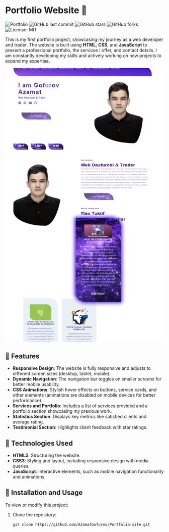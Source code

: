 # Portfolio Website 🚀

![Portfolio](https://img.shields.io/badge/Portfolio-Project-blue?style=for-the-badge)
![GitHub last commit](https://img.shields.io/github/last-commit/AzamatGofurov/portfolio-website?style=for-the-badge)
![GitHub stars](https://img.shields.io/github/stars/AzamatGofurov/portfolio-website?style=for-the-badge)
![GitHub forks](https://img.shields.io/github/forks/AzamatGofurov/portfolio-website?style=for-the-badge)
![License: MIT](https://img.shields.io/badge/License-MIT-yellow.svg?style=for-the-badge)

This is my first portfolio project, showcasing my journey as a web developer and trader. The website is built using **HTML**, **CSS**, and **JavaScript** to present a professional portfolio, the services I offer, and contact details. I am constantly developing my skills and actively working on new projects to expand my expertise.

![Demo](https://github.com/AzamatGofurov/Portfoilo-site/blob/main/images/demo.png)

## 🚀 Features

- **Responsive Design**: The website is fully responsive and adjusts to different screen sizes (desktop, tablet, mobile).
- **Dynamic Navigation**: The navigation bar toggles on smaller screens for better mobile usability.
- **CSS Animations**: Stylish hover effects on buttons, service cards, and other elements (animations are disabled on mobile devices for better performance).
- **Services and Portfolio**: Includes a list of services provided and a portfolio section showcasing my previous work.
- **Statistics Section**: Displays key metrics like satisfied clients and average rating.
- **Testimonial Section**: Highlights client feedback with star ratings.

## 📂 Technologies Used

- **HTML5**: Structuring the website.
- **CSS3**: Styling and layout, including responsive design with media queries.
- **JavaScript**: Interactive elements, such as mobile navigation functionality and animations.

## 🔧 Installation and Usage

To view or modify this project:

1. Clone the repository:
   ```bash
   git clone https://github.com/AzamatGofurov/Portfolio-site.git
